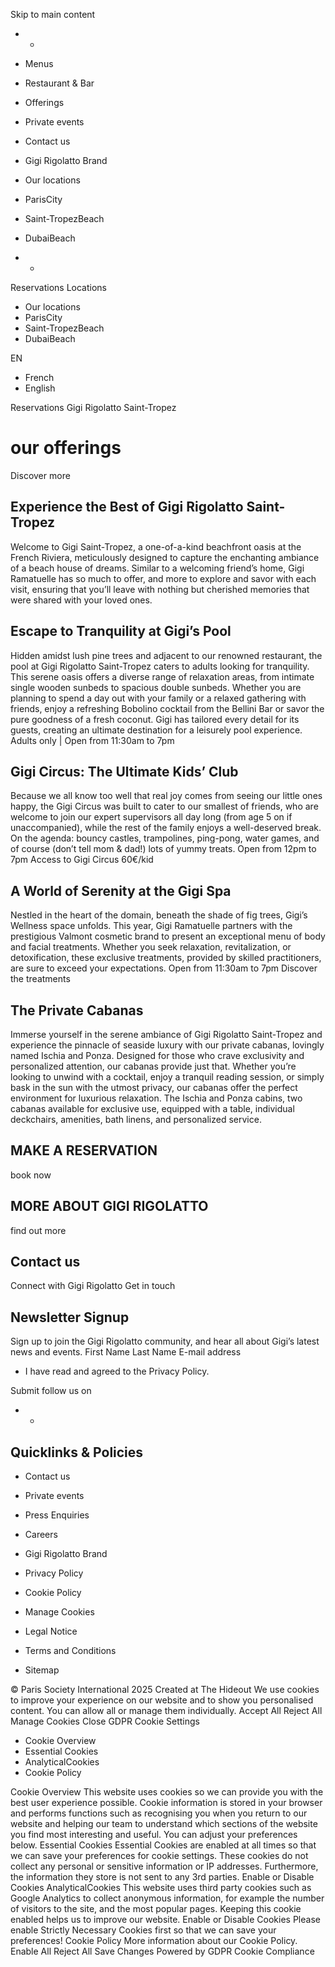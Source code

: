 Skip to main content
  *   * 

  * Menus
  * Restaurant & Bar
  * Offerings
  * Private events
  * Contact us
  * Gigi Rigolatto Brand


  * Our locations
  * ParisCity
  * Saint-TropezBeach
  * DubaiBeach


  *   * 

Reservations
Locations
  * Our locations
  * ParisCity
  * Saint-TropezBeach
  * DubaiBeach


EN
  * French
  * English


Reservations
Gigi Rigolatto Saint-Tropez
# our offerings
Discover more
## Experience the Best of Gigi Rigolatto Saint-Tropez
Welcome to Gigi Saint-Tropez, a one-of-a-kind beachfront oasis at the French Riviera, meticulously designed to capture the enchanting ambiance of a beach house of dreams. Similar to a welcoming friend’s home, Gigi Ramatuelle has so much to offer, and more to explore and savor with each visit, ensuring that you’ll leave with nothing but cherished memories that were shared with your loved ones.
## Escape to Tranquility at Gigi’s Pool
Hidden amidst lush pine trees and adjacent to our renowned restaurant, the pool at Gigi Rigolatto Saint-Tropez caters to adults looking for tranquility. This serene oasis offers a diverse range of relaxation areas, from intimate single wooden sunbeds to spacious double sunbeds. Whether you are planning to spend a day out with your family or a relaxed gathering with friends, enjoy a refreshing Bobolino cocktail from the Bellini Bar or savor the pure goodness of a fresh coconut. Gigi has tailored every detail for its guests, creating an ultimate destination for a leisurely pool experience.
Adults only | Open from 11:30am to 7pm
## Gigi Circus: The Ultimate Kids’ Club
Because we all know too well that real joy comes from seeing our little ones happy, the Gigi Circus was built to cater to our smallest of friends, who are welcome to join our expert supervisors all day long (from age 5 on if unaccompanied), while the rest of the family enjoys a well-deserved break. On the agenda: bouncy castles, trampolines, ping-pong, water games, and of course (don’t tell mom & dad!) lots of yummy treats.
Open from 12pm to 7pm Access to Gigi Circus 60€/kid
## A World of Serenity at the Gigi Spa
Nestled in the heart of the domain, beneath the shade of fig trees, Gigi’s Wellness space unfolds. This year, Gigi Ramatuelle partners with the prestigious Valmont cosmetic brand to present an exceptional menu of body and facial treatments. Whether you seek relaxation, revitalization, or detoxification, these exclusive treatments, provided by skilled practitioners, are sure to exceed your expectations.
Open from 11:30am to 7pm
Discover the treatments
## The Private Cabanas
Immerse yourself in the serene ambiance of Gigi Rigolatto Saint-Tropez and experience the pinnacle of seaside luxury with our private cabanas, lovingly named Ischia and Ponza. Designed for those who crave exclusivity and personalized attention, our cabanas provide just that. Whether you’re looking to unwind with a cocktail, enjoy a tranquil reading session, or simply bask in the sun with the utmost privacy, our cabanas offer the perfect environment for luxurious relaxation.
The Ischia and Ponza cabins, two cabanas available for exclusive use, equipped with a table, individual deckchairs, amenities, bath linens, and personalized service.
## MAKE A RESERVATION
book now
## MORE ABOUT GIGI RIGOLATTO
find out more
## Contact us
Connect with Gigi Rigolatto
Get in touch
## Newsletter Signup
Sign up to join the Gigi Rigolatto community, and hear all about Gigi’s latest news and events. 
First Name
Last Name
E-mail address
  * I have read and agreed to the Privacy Policy.


Submit
follow us on
  *   * 

## Quicklinks & Policies
  * Contact us
  * Private events
  * Press Enquiries
  * Careers
  * Gigi Rigolatto Brand


  * Privacy Policy
  * Cookie Policy
  * Manage Cookies
  * Legal Notice
  * Terms and Conditions
  * Sitemap


© Paris Society International 2025 Created at The Hideout
We use cookies to improve your experience on our website and to show you personalised content. You can allow all or manage them individually.
Accept All Reject All Manage Cookies
Close GDPR Cookie Settings
  * Cookie Overview
  * Essential Cookies
  * AnalyticalCookies
  * Cookie Policy


Cookie Overview
This website uses cookies so we can provide you with the best user experience possible. Cookie information is stored in your browser and performs functions such as recognising you when you return to our website and helping our team to understand which sections of the website you find most interesting and useful. You can adjust your preferences below.
Essential Cookies
Essential Cookies are enabled at all times so that we can save your preferences for cookie settings. These cookies do not collect any personal or sensitive information or IP addresses. Furthermore, the information they store is not sent to any 3rd parties.
Enable or Disable Cookies
AnalyticalCookies
This website uses third party cookies such as Google Analytics to collect anonymous information, for example the number of visitors to the site, and the most popular pages. Keeping this cookie enabled helps us to improve our website.
Enable or Disable Cookies
Please enable Strictly Necessary Cookies first so that we can save your preferences!
Cookie Policy
More information about our Cookie Policy.
Enable All Reject All Save Changes
Powered by GDPR Cookie Compliance
